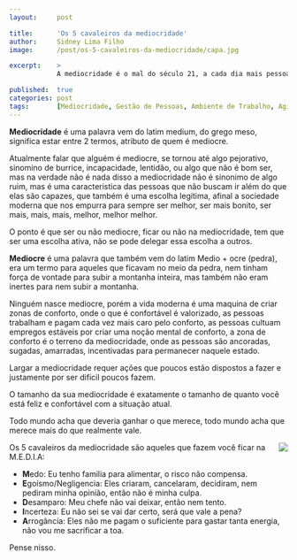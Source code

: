```yaml
---
layout:     post

title:      'Os 5 cavaleiros da mediocridade'
author:     Sidney Lima Filho
image:      /post/os-5-cavaleiros-da-mediocridade/capa.jpg

excerpt:    > 
            A mediocridade é o mal do século 21, a cada dia mais pessoas querem ser mais reconhecidas, valorizadas, recebedoras de atenção e consideradas especiais, mesmo quando desempenham o papel de um verdadeiro cavaleiro da mediocridade. 

published:  true
categories: post
tags:       [Mediocridade, Gestão de Pessoas, Ambiente de Trabalho, Agilidade, Psicologia, Filosofia, Maturidade Profissional, Excelência Técnica]
---
```


**Mediocridade** é uma palavra vem do latim medium, do grego meso, significa estar entre 2 termos, atributo de quem é mediocre.

Atualmente falar que alguém é mediocre, se tornou até algo pejorativo, sinomino de burrice, incapacidade, lentidão, ou algo que não é bom ser, mas na verdade não é nada disso a mediocridade não é sinonimo de algo ruim, mas é uma caracteristica das pessoas que não buscam ir além do que elas são capazes, que também é uma escolha legítima, afinal a sociedade moderna que nos empurra para sempre ser melhor, ser mais bonito, ser mais, mais, mais, melhor, melhor melhor.

O ponto é que ser ou não mediocre, ficar ou não na mediocridade, tem que ser uma escolha ativa, não se pode delegar essa escolha a outros.

**Mediocre** é uma palavra que também vem do latim Medio + ocre (pedra), era um termo para aqueles que ficavam no meio da pedra, nem tinham força de vontade para subir a montanha inteira, mas também não eram inertes para nem subir a montanha.

Ninguém nasce mediocre, porém a vida moderna é uma maquina de criar zonas de conforto, onde o que é confortável é valorizado, as pessoas trabalham e pagam cada vez mais caro pelo conforto, as pessoas cultuam empregos estáveis por criar uma noção mental de conforto, a zona de conforto é o terreno da mediocridade, onde as pessoas são ancoradas, sugadas, amarradas, incentivadas para permanecer naquele estado.

Largar a mediocridade requer ações que poucos estão dispostos a fazer e justamente por ser dificil poucos fazem.

O tamanho da sua mediocridade é exatamente o tamanho de quanto você está feliz e confortável com a situação atual.

Todo mundo acha que deveria ganhar o que merece, todo mundo acha que merece mais do que realmente vale.

<img src="peixe-no-aquario.jpg"  style="float:right; margin: 0px 0px 20px 20px;" />

Os 5 cavaleiros da mediocridade são aqueles que fazem você ficar na M.E.D.I.A:

+   **M**edo: Eu tenho familia para alimentar, o risco não compensa.
+   **E**goísmo/Negligencia: Eles criaram, cancelaram, decidiram, nem pediram minha opinião, então não é minha culpa.
+   **D**esamparo: Meu chefe não vai deixar, então nem tento.
+   **I**ncerteza: Eu não sei se vai dar certo, será que vale a pena? 
+   **A**rrogância: Eles não me pagam o suficiente para gastar tanta energia, não vou me sacrificar a toa.

Pense nisso.